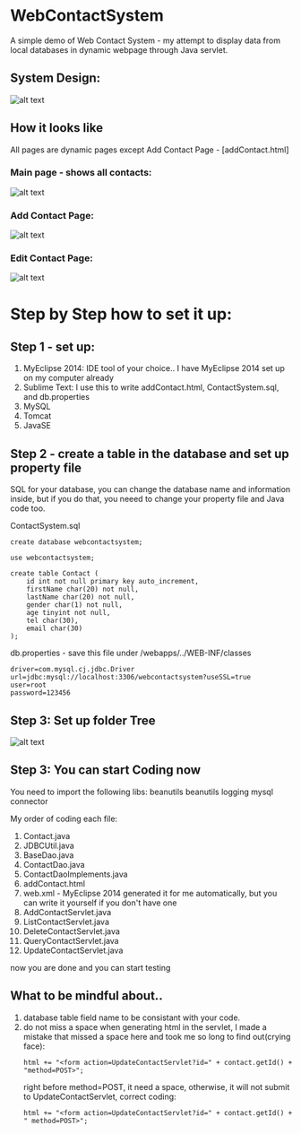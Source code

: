 # WebContactSystem
A simple demo of Web Contact System - my attempt to display data from local databases in dynamic webpage through Java servlet.

## System Design:
![alt text](https://user-images.githubusercontent.com/42085040/52098431-ed6d4d00-259c-11e9-9526-ebfd1c78a3c7.png)

## How it looks like
All pages are dynamic pages except Add Contact Page - [addContact.html]

### Main page - shows all contacts:

![alt text](https://user-images.githubusercontent.com/42085040/52097731-2c4dd380-259a-11e9-84a1-8158aec74d3b.png)
 
### Add Contact Page:
![alt text](https://user-images.githubusercontent.com/42085040/52097746-3a9bef80-259a-11e9-9838-606ce67b3526.png)

### Edit Contact Page:
![alt text](https://user-images.githubusercontent.com/42085040/52097758-45568480-259a-11e9-865b-c084867723e6.png)
  
# Step by Step how to set it up:
## Step 1 - set up:
  1. MyEclipse 2014: IDE tool of your choice.. I have MyEclipse 2014 set up on my computer already
  2. Sublime Text: I use this to write addContact.html, ContactSystem.sql, and db.properties 
  3. MySQL
  4. Tomcat
  5. JavaSE

  
## Step 2 - create a table in the database and set up property file
SQL for your database, you can change the database name and information inside, but if you do that, you neeed to
change your property file and Java code too. 

ContactSystem.sql
```
create database webcontactsystem;

use webcontactsystem;

create table Contact (
	id int not null primary key auto_increment,
	firstName char(20) not null,
	lastName char(20) not null,
	gender char(1) not null,
	age tinyint not null,
	tel char(30),
	email char(30)
);
```

db.properties - save this file under /webapps/../WEB-INF/classes
```
driver=com.mysql.cj.jdbc.Driver
url=jdbc:mysql://localhost:3306/webcontactsystem?useSSL=true
user=root
password=123456
```

## Step 3: Set up folder Tree 
![alt text](https://user-images.githubusercontent.com/42085040/52098536-610f5a00-259d-11e9-9a69-2329bd6f35e8.png)

## Step 3: You can start Coding now
You need to import the following libs:
beanutils
beanutils logging
mysql connector

My order of coding each file:
1. Contact.java
2. JDBCUtil.java
3. BaseDao.java
4. ContactDao.java
5. ContactDaoImplements.java
6. addContact.html
7. web.xml - MyEclipse 2014 generated it for me automatically, but you can write it yourself if you don't have one
8. AddContactServlet.java
9. ListContactServlet.java
10. DeleteContactServlet.java
11. QueryContactServlet.java
12. UpdateContactServlet.java

now you are done and you can start testing

## What to be mindful about..
1. database table field name to be consistant with your code.
2. do not miss a space when generating html in the servlet,
    I made a mistake that missed a space here and took me so long to find out(crying face):
    ```
    html += "<form action=UpdateContactServlet?id=" + contact.getId() + "method=POST>";
    ```
    right before method=POST, it need a space, otherwise, it will not submit to UpdateContactServlet,
    correct coding:
    ```
    html += "<form action=UpdateContactServlet?id=" + contact.getId() + " method=POST>";
    ```
    
 





































